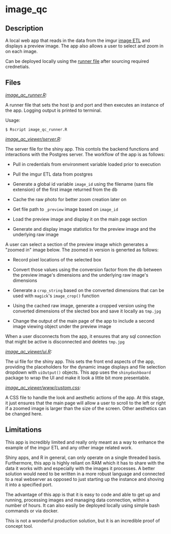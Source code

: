 # image_qc

## Description
A local web app that reads in the data from the imgur [image ETL](../image_etl/) and displays a preview image. The app also allows a user to select and zoom in on each image.

Can be deployed locally using the [runner file](image_qc_runner.R) after sourcing required crednetials.

## Files

*[image_qc_runner.R](image_qc_runner.R):*

A runner file that sets the host ip and port and then executes an instance of the app. Logging output is printed to terminal.

Usage:

`$ Rscript image_qc_runner.R`


*[image_qc_viewer/server.R](image_qc_viewer/server.R):*

The server file for the shiny app. This contols the backend functions and interactions with the Postgres server. The workflow of the app is as follows:

* Pull in credentials from environment variable loaded prior to execution

* Pull the imgur ETL data from postgres

* Generate a global id variable `image_id` using the filename (sans file extension) of the first image returned from the db

* Cache the raw photo for better zoom creation later on

* Get file path to `_preview` image based on `image_id`

* Load the preview image and display it on the main page section

* Generate and display image statistics for the preview image and the underlying raw image

A user can select a section of the preview image which generates a "zoomed in" image below. The zoomed in version is generted as follows:

* Record pixel locations of the selected box

* Convert those values using the conversion factor from the db between the preview image's dimensions and the underlying raw image's dimensions

* Generate a `crop_string` based on the converted dimensions that can be used with `magick`'s `image_crop()` function

* Using the cached raw image, generate a cropped version using the converted dimensions of the slected box and save it locally as `tmp.jpg`

* Change the output of the main page of the app to include a second image viewing object under the preview image

When a user disconnects from the app, it ensures that any sql connection that might be active is disconnected and deletes `tmp.jpg`

*[image_qc_viewer/ui.R](image_qc_viewer/ui.R):*

The ui file for the shiny app. This sets the front end aspects of the app, providing the placeholders for the dynamic image displays and file selection dropdown with `uiOutput()` objects. This app uses the `shinydashboard` package to wrap the UI and make it look a little bit more presentable.

*[image_qc_viewer/www/custom.css](image_qc_viewer/www/custom.css):*

A CSS file to handle the look and aesthetic actions of the app. At this stage, it just ensures that the main page will allow a user to scroll to the left or right if a zoomed image is larger than the size of the screen. Other aesthetics can be changed here.


## Limitations

This app is incredibly limited and really only meant as a way to enhance the example of the imgur ETL and any other image related work. 

Shiny apps, and R in general, can only operate on a single threaded basis. Furthermore, this app is highly reliant on RAM which it has to share with the data it works with and especially with the images it processes. A better solution would need to be written in a more robust language and connected to a real webserver as opposed to just starting up the instance and shoving it into a specified port. 

The advantage of this app is that it is easy to code and able to get up and running, processing images and managing data connection, within a number of hours. It can also easily be deployed locally using simple bash commands or via docker.

This is not a wonderful production solution, but it is an incredible proof of concept tool.

